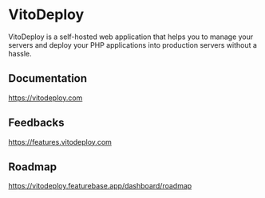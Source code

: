 # VitoDeploy

VitoDeploy is a self-hosted web application that helps you to manage your servers and deploy your PHP applications into production servers without a hassle.

## Documentation

https://vitodeploy.com

## Feedbacks

https://features.vitodeploy.com

## Roadmap

https://vitodeploy.featurebase.app/dashboard/roadmap
